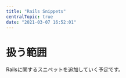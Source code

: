 ```yaml
---
title: "Rails Snippets"
centralTopic: true
date: "2021-03-07 16:52:01"
---
```


# 扱う範囲
Railsに関するスニペットを追加していく予定です。
